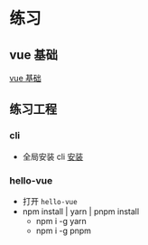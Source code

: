 # 练习

## vue 基础

[vue 基础](https://cn.vuejs.org/v2/guide/index.html)

## 练习工程

### cli

- 全局安装 cli [安装](https://cli.vuejs.org/zh/guide/installation.html)

### hello-vue

- 打开 `hello-vue`
- npm install | yarn | pnpm install
  - npm i -g yarn
  - npm i -g pnpm
